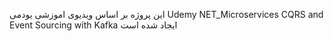 این پروژه بر اساس ویدیوی اموزشی یودمی 
Udemy NET_Microservices CQRS and Event Sourcing with Kafka
ایجاد شده است
